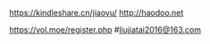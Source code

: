 https://kindleshare.cn/jiaoyu/
http://haodoo.net

https://vol.moe/register.php    #liujiatai2016@163.com
